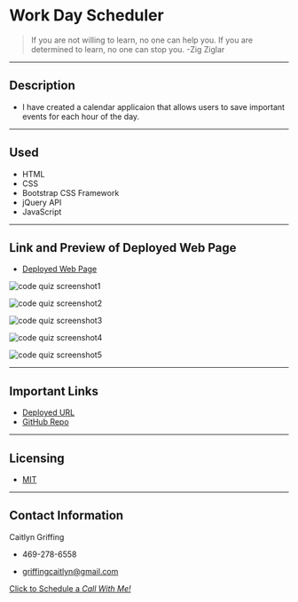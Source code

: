 # Work Day Scheduler
> If you are not willing to learn, no one can help you. If you are determined to learn, no one can stop you. -Zig Ziglar

---
## Description
- I have created a calendar applicaion that allows users to save important events for each hour of the day.

---
## Used
- HTML
- CSS
- Bootstrap CSS Framework
- jQuery API
- JavaScript

---

## **Link** and **Preview** of Deployed Web Page

- [Deployed Web Page](https://caitlyn-griffing.github.io/Beat-the-Timer//)

![code quiz screenshot1](assets/images/readmeImages/codeQuiz1.png)

![code quiz screenshot2](assets/images/readmeImages/codeQuiz2.png)

![code quiz screenshot3](assets/images/readmeImages/codeQuiz3.png)

![code quiz screenshot4](assets/images/readmeImages/codeQuiz4.png)

![code quiz screenshot5](assets/images/readmeImages/codeQuiz5.png)

---

## Important Links

- [Deployed URL](https://caitlyn-griffing.github.io/work-day-scheduler/)
- [GitHub Repo](https://github.com/caitlyn-griffing/work-day-scheduler)

---

## Licensing

- [MIT](https://github.com/caitlyn-griffing/work-day-scheduler/blob/main/LICENSE)

---

## Contact Information

Caitlyn Griffing

- 469-278-6558

- griffingcaitlyn@gmail.com

[Click to Schedule a *Call With Me!*](https://calendly.com/caitlyngriffing/15min)
